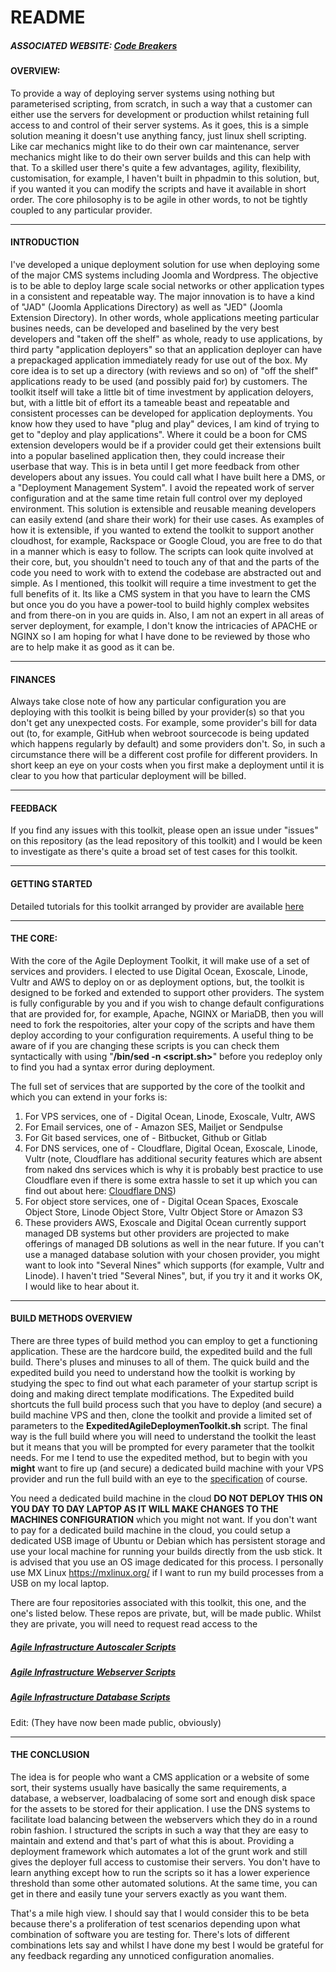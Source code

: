 # README #

##### ASSOCIATED WEBSITE: [Code Breakers](https://www.codebreakers.uk)

#### OVERVIEW:

To provide a way of deploying server systems using nothing but parameterised scripting, from scratch, in such a way that a customer can either use the servers for development or production whilst retaining full access to and control of their server systems. As it goes, this is a simple solution meaning it doesn't use anything fancy, just linux shell scripting. Like car mechanics might like to do their own car maintenance, server mechanics might like to do their own server builds and this can help with that. To a skilled user there's quite a few advantages, agility, flexibility, customisation, for example, I haven't built in phpadmin to this solution, but, if you wanted it you can modify the scripts and have it available in short order. The core philosophy is to be agile in other words, to not be tightly coupled to any particular provider. 

----------------------------

#### INTRODUCTION

I've developed a unique deployment solution for use when deploying some of the major CMS systems including Joomla and Wordpress. The objective is to be able to deploy large scale social networks or other application types in a consistent and repeatable way. The major innovation is to have a kind of "JAD" (Joomla Applications Directory) as well as "JED" (Joomla Extension Directory). In other words, whole applications meeting particular busines needs, can be developed and baselined by the very best developers and "taken off the shelf" as whole, ready to use applications, by third party "application deployers" so that an application deployer can have a prepackaged application immediately ready for use out of the box. My core idea is to set up a directory (with reviews and so on) of "off the shelf" applications ready to be used (and possibly paid for) by customers. The toolkit itself will take a little bit of time investment by application deloyers, but, with a little bit of effort its a tameable beast and repeatable and consistent processes can be developed for application deployments. You know how they used to have "plug and play" devices, I am kind of trying to get to "deploy and play applications". Where it could be a boon for CMS extension developers would be if a provider could get their extensions built into a popular baselined application then, they could increase their userbase that way. This is in beta until I get more feedback from other developers about any issues. You could call what I have built here a DMS, or a "Deployment Management System". I avoid the repeated work of server configuration and at the same time retain full control over my deployed environment. This solution is extensible and reusable meaning developers can easily extend (and share their work) for their use cases. As examples of how it is extensible, if you wanted to extend the toolkit to support another cloudhost, for example, Rackspace or Google Cloud, you are free to do that in a manner which is easy to follow. The scripts can look quite involved at their core, but, you shouldn't need to touch any of that and the parts of the code you need to work with to extend the codebase are abstracted out and simple. As I mentioned, this toolkit will require a time investment to get the full benefits of it. Its like a CMS system in that you have to learn the CMS but once you do you have a power-tool to build highly complex websites and from there-on in you are quids in. Also, I am not an expert in all areas of server deployment, for example, I don't know the intricacies of APACHE or NGINX so I am hoping for what I have done to be reviewed by those who are to help make it as good as it can be.

--------------------

#### FINANCES

Always take close note of how any particular configuration you are deploying with this toolkit is being billed by your provider(s) so that you don't get any unexpected costs. For example, some provider's bill for data out (to, for example, GitHub when webroot sourcecode is being updated which happens regularly by default) and some providers don't. So, in such a circumstance there will be a different cost profile for different providers. In short keep an eye on your costs when you first make a deployment until it is clear to you how that particular deployment will be billed.  

-----------------------------------

#### FEEDBACK

If you find any issues with this toolkit, please open an issue under "issues" on this repository (as the lead repository of this toolkit) and I would be keen to investigate as there's quite a broad set of test cases for this toolkit. 

------------------------------------

#### GETTING STARTED

Detailed tutorials for this toolkit arranged by provider are available [here](https://www.codebreakers.uk/tutorials)

------------------------

#### THE CORE:

With the core of the Agile Deployment Toolkit, it will make use of a set of services and providers. I elected to use Digital Ocean, Exoscale, Linode, Vultr and AWS to deploy on or as deployment options, but, the toolkit is designed to be forked and extended to support other providers. The system is fully configurable by you and if you wish to change default configurations that are provided for, for example, Apache, NGINX or MariaDB, then you will need to fork the respoitories, alter your copy of the scripts and have them deploy according to your configuration requirements. A useful thing to be aware of if you are changing these scripts is you can check them syntactically with using "**/bin/sed -n <script.sh>**" before you redeploy only to find you had a syntax error during deployment. 

The full set of services that are supported by the core of the toolkit and which you can extend in your forks is:

1. For VPS services, one of - Digital Ocean, Linode, Exoscale, Vultr, AWS
2. For Email services, one of - Amazon SES, Mailjet or Sendpulse
3. For Git based services, one of - Bitbucket, Github or Gitlab
4. For DNS services, one of - Cloudflare, Digital Ocean, Exoscale, Linode, Vultr (note, Cloudflare has additional security features which are absent from naked dns services which is why it is probably best practice to use Cloudflare even if there is some extra hassle to set it up which you can find out about here: [Cloudflare DNS](https://community.cloudflare.com/t/step-1-adding-your-domain-to-cloudflare/64309))
5. For object store services, one of - Digital Ocean Spaces, Exoscale Object Store, Linode Object Store, Vultr Object Store or Amazon S3
6. These providers AWS, Exoscale and Digital Ocean currently support managed DB systems but other providers are projected to make offerings of managed DB solutions as well in the near future. If you can't use a managed database solution with your chosen provider, you might want to look into "Several Nines" which supports (for example, Vultr and Linode). I haven't tried "Several Nines", but, if you try it and it works OK, I would like to hear about it.

--------------------------------

#### BUILD METHODS OVERVIEW

There are three types of build method you can employ to get a functioning application. These are the hardcore build, the expedited build and the full build. There's pluses and minuses to all of them. The quick build and the expedited build you need to understand how the toolkit is working by studying the spec to find out what each parameter of your startup script is doing and making direct template modifications. The Expedited build shortcuts the full build process such that you have to deploy (and secure) a build machine VPS and then, clone the toolkit and provide a limited set of parameters to the **ExpeditedAgileDeploymenToolkit.sh** script. The final way is the full build where you will need to understand the toolkit the least but it means that you will be prompted for every parameter that the toolkit needs. For me I tend to use the expedited method, but to begin with you **might** want to fire up (and secure) a dedicated build machine with your VPS provider and run the full build with an eye to the [specification](https://github.com/agile-deployer/agile-infrastructure-build-client-scripts/blob/master/templatedconfigurations/specification.md) of course. 

You need a dedicated build machine in the cloud **DO NOT DEPLOY THIS ON YOU DAY TO DAY LAPTOP AS IT WILL MAKE CHANGES TO THE MACHINES CONFIGURATION** which you might not want.  If you don't want to pay for a dedicated build machine in the cloud, you could setup a dedicated USB image of Ubuntu or Debian which has persistent storage and use your local machine for running your builds directly from the usb stick. It is advised that you use an OS image dedicated for this process. 
I personally use MX Linux https://mxlinux.org/ if I want to run my build processes from a USB on my local laptop. 

There are four repositories associated with this toolkit, this one, and the one's listed below. These repos are private, but, will be made public. Whilst they are private, you will need to request read access to the   

##### [Agile Infrastructure Autoscaler Scripts](https://github.com/agile-deployer/agile-infrastructure-autoscaler-scripts)  
##### [Agile Infrastructure Webserver Scripts](https://github.com/agile-deployer/agile-infrastructure-webserver-scripts)
##### [Agile Infrastructure Database Scripts](https://github.com/agile-deployer/agile-infrastructure-database-scripts) 

Edit: (They have now been made public, obviously)

-----

#### THE CONCLUSION

The idea is for people who want a CMS application or a website of some sort, their systems usually have basically the same requirements, a database, a webserver, loadbalacing of some sort and enough disk space for the assets to be stored for their application. I use the DNS systems to facilitate load balancing between the webservers which they do in a round robin fashion. I structured the scripts in such a way that they are easy to maintain and extend and that's part of what this is about. Providing a deployment framework which automates a lot of the grunt work and still gives the deployer full access to customise their servers. You don't have to learn anything except how to run the scripts so it has a lower experience threshold than some other automated solutions. At the same time, you can get in there and easily tune your servers exactly as you want them. 

That's a mile high view. I should say that I would consider this to be beta because there's a proliferation of test scenarios depending upon what combination of software you are testing for. There's lots of different combinations lets say and whilst I have done my best I would be grateful for any feedback regarding any unnoticed configuration anomalies. 

